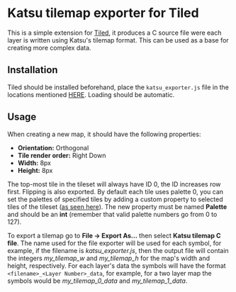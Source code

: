 # Katsu tilemap exporter for Tiled

This is a simple extension for [Tiled](https://www.mapeditor.org/), it produces a C source file were each layer is written using Katsu's tilemap format. This can be used as a base for creating more complex data.

## Installation

Tiled should be installed beforehand, place the ```katsu_exporter.js``` file in the locations mentioned [HERE](https://doc.mapeditor.org/en/stable/manual/scripting/#scripted-extensions). Loading should be automatic.

## Usage

When creating a new map, it should have the following properties:

- **Orientation:** Orthogonal
- **Tile render order:** Right Down
- **Width:** 8px
- **Height:** 8px

The top-most tile in the tileset will always have ID 0, the ID increases row first. Flipping is also exported. By default each tile uses palette 0, you can set the palettes of specified tiles by adding a custom property to selected tiles of the tileset ([as seen here](https://doc.mapeditor.org/en/stable/manual/custom-properties/#adding-properties)). The new property must be named **Palette** and should be an **int** (remember that valid palette numbers go from 0 to 127).

To export a tilemap go to **File -> Export As...** then select **Katsu tilemap C file**. The name used for the file exporter will be used for each symbol, for example, if the filename is *katsu_exporter.js*, then the output file will contain the integers *my_tilemap_w* and *my_tilemap_h* for the map's width and height, respectively. For each layer's data the symbols will have the format `<filename>_<Layer Number>_data`, for example, for a two layer map the symbols would be *my_tilemap_0_data* and *my_tilemap_1_data*.



